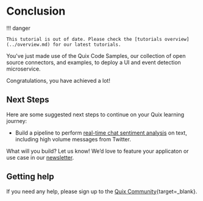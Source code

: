 # Conclusion

!!! danger

    This tutorial is out of date. Please check the [tutorials overview](../overview.md) for our latest tutorials.

You've just made use of the Quix Code Samples, our collection of open source connectors, and examples, to deploy a UI and event detection microservice.

Congratulations, you have achieved a lot!

## Next Steps

Here are some suggested next steps to continue on your Quix learning journey:

* Build a pipeline to perform [real-time chat sentiment analysis](../sentiment-analysis/overview.md) on text, including high volume messages from Twitter.

What will you build? Let us know! We’d love to feature your applicaton or use case in our [newsletter](https://www.quix.io/community/).

## Getting help

If you need any help, please sign up to the [Quix Community](https://quix.io/slack-invite){target=_blank}.
